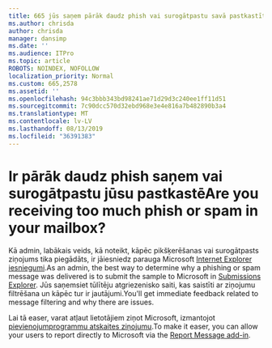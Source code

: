 ```yaml
---
title: 665 jūs saņem pārāk daudz phish vai surogātpastu savā pastkastītē?
ms.author: chrisda
author: chrisda
manager: dansimp
ms.date: ''
ms.audience: ITPro
ms.topic: article
ROBOTS: NOINDEX, NOFOLLOW
localization_priority: Normal
ms.custom: 665,2578
ms.assetid: ''
ms.openlocfilehash: 94c3bbb343bd98241ae71d29d3c240ee1ff11d51
ms.sourcegitcommit: 7c90dcc570d32ebd968e3e4e816a7b482890b3a4
ms.translationtype: MT
ms.contentlocale: lv-LV
ms.lasthandoff: 08/13/2019
ms.locfileid: "36391383"
---
```

# <a name="are-you-receiving-too-much-phish-or-spam-in-your-mailbox"></a><span data-ttu-id="7f2dc-102">Ir pārāk daudz phish saņem vai surogātpastu jūsu pastkastē</span><span class="sxs-lookup"><span data-stu-id="7f2dc-102">Are you receiving too much phish or spam in your mailbox?</span></span>

<span data-ttu-id="7f2dc-103">Kā admin, labākais veids, kā noteikt, kāpēc pikšķerēšanas vai surogātpasts ziņojums tika piegādāts, ir jāiesniedz parauga Microsoft [Internet Explorer iesniegumi](https://protection.office.com/reportsubmission).</span><span class="sxs-lookup"><span data-stu-id="7f2dc-103">As an admin, the best way to determine why a phishing or spam message was delivered is to submit the sample to Microsoft in [Submissions Explorer](https://protection.office.com/reportsubmission).</span></span> <span data-ttu-id="7f2dc-104">Jūs saņemsiet tūlītēju atgriezenisko saiti, kas saistīti ar ziņojumu filtrēšana un kāpēc tur ir jautājumi.</span><span class="sxs-lookup"><span data-stu-id="7f2dc-104">You'll get immediate feedback related to message filtering and why there are issues.</span></span>

<span data-ttu-id="7f2dc-105">Lai tā easer, varat atļaut lietotājiem ziņot Microsoft, izmantojot [pievienojumprogrammu atskaites ziņojumu](https://appsource.microsoft.com/product/office/WA104381180?src=office&tab=Overview).</span><span class="sxs-lookup"><span data-stu-id="7f2dc-105">To make it easer, you can allow your users to report directly to Microsoft via the [Report Message add-in](https://appsource.microsoft.com/product/office/WA104381180?src=office&tab=Overview).</span></span>
